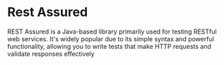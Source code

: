 # Rest Assured

REST Assured is a Java-based library primarily used for testing RESTful web services. It's widely popular due to its simple syntax and powerful functionality, allowing you to write tests that make HTTP requests and validate responses effectively
